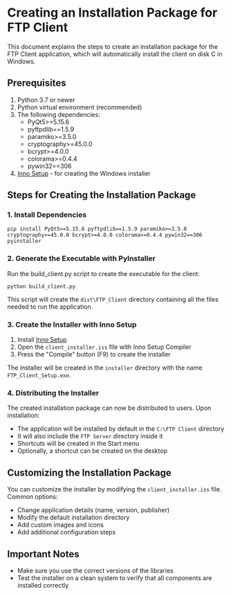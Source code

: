 # Creating an Installation Package for FTP Client

This document explains the steps to create an installation package for the FTP Client application, which will automatically install the client on disk C in Windows.

## Prerequisites

1. Python 3.7 or newer
2. Python virtual environment (recommended)
3. The following dependencies:
   - PyQt5>=5.15.6
   - pyftpdlib==1.5.9
   - paramiko>=3.5.0
   - cryptography>=45.0.0
   - bcrypt>=4.0.0
   - colorama>=0.4.4
   - pywin32==306
4. [Inno Setup](https://jrsoftware.org/isdl.php) - for creating the Windows installer

## Steps for Creating the Installation Package

### 1. Install Dependencies

```
pip install PyQt5>=5.15.6 pyftpdlib==1.5.9 paramiko>=3.5.0 cryptography>=45.0.0 bcrypt>=4.0.0 colorama>=0.4.4 pywin32==306 pyinstaller
```

### 2. Generate the Executable with PyInstaller

Run the build_client.py script to create the executable for the client:

```
python build_client.py
```

This script will create the `dist\FTP_Client` directory containing all the files needed to run the application.

### 3. Create the Installer with Inno Setup

1. Install [Inno Setup](https://jrsoftware.org/isdl.php)
2. Open the `client_installer.iss` file with Inno Setup Compiler
3. Press the "Compile" button (F9) to create the installer

The installer will be created in the `installer` directory with the name `FTP_Client_Setup.exe`.

### 4. Distributing the Installer

The created installation package can now be distributed to users. Upon installation:

- The application will be installed by default in the `C:\FTP Client` directory
- It will also include the `FTP Server` directory inside it
- Shortcuts will be created in the Start menu
- Optionally, a shortcut can be created on the desktop

## Customizing the Installation Package

You can customize the installer by modifying the `client_installer.iss` file. Common options:

- Change application details (name, version, publisher)
- Modify the default installation directory
- Add custom images and icons
- Add additional configuration steps

## Important Notes

- Make sure you use the correct versions of the libraries
- Test the installer on a clean system to verify that all components are installed correctly 